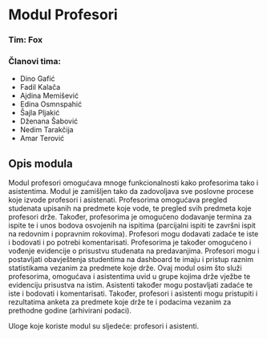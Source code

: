 # Modul Profesori

### Tim: Fox

### Članovi tima:
* Dino Gafić
* Fadil Kalača
* Ajdina Memišević
* Edina Osmnspahić
* Šajla Pljakić
* Dženana Šabović
* Nedim Tarakčija
* Amar Terović

## Opis modula

Modul profesori omogućava mnoge funkcionalnosti kako profesorima tako i asistentima. Modul je zamišljen tako da zadovoljava sve poslovne procese koje izvode profesori i asistenati. Profesorima omogućava pregled studenata upisanih na predmete koje vode, te pregled svih predmeta koje profesori drže. Također, profesorima je omogućeno dodavanje termina za ispite te i unos bodova osvojenih na ispitima (parcijalni ispiti te završni ispit na redovnim i popravnim rokovima). Profesori mogu dodavati zadaće te iste i bodovati i po potrebi komentarisati. Profesorima je također omogućeno i vođenje evidencije o prisustvu studenata na predavanjima. Profesori mogu i postavljati obavještenja studentima na dashboard te imaju i pristup raznim statistikama vezanim za predmete koje drže. Ovaj modul osim što služi profesorima, omogućava i asistentima uvid u grupe kojima drže vježbe te evidenciju prisustva na istim. Asistenti također mogu postavljati zadaće te iste i bodovati i komentarisati. Također, profesori i asistenti mogu pristupiti i rezultatima anketa za predmete koje drže te i podacima vezanim za prethodne godine (arhivirani podaci).

Uloge koje koriste modul su sljedeće: profesori i asistenti.


